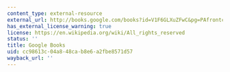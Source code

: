 ```yaml
---
content_type: external-resource
external_url: http://books.google.com/books?id=V1F6GLXuZFwC&pg=PAfrontcover
has_external_license_warning: true
license: https://en.wikipedia.org/wiki/All_rights_reserved
status: ''
title: Google Books
uid: cc98613c-04a8-48ca-b8e6-a2fbe8571d57
wayback_url: ''
---
```


